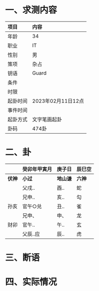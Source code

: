 # 一、求测内容
|项目|内容|
|:-|:-|
|年龄|34|
|职业|IT|
|性别|男|
|策项|杂占|
|钥语|Guard|
|条件||
|时限||
|起卦时间|2023年02月11日12点|
|事件时间||
|起卦方式|文字笔画起卦|
|卦码|474卦|

# 二、卦
||癸卯年甲寅月|庚子日|辰巳空|
|:-|:-|:-|:-|
|**伏神**|**小过**|**地山谦**|**六神**|
||父戌..|酉..|蛇|
||兄申..|亥..|勾|
|孙亥|官午○兑|丑..|雀|
||兄申、|申、|龙|
|财卯|官午..|午..|玄|
||父辰..应|辰..|虎|


# 三、断语

# 四、实际情况